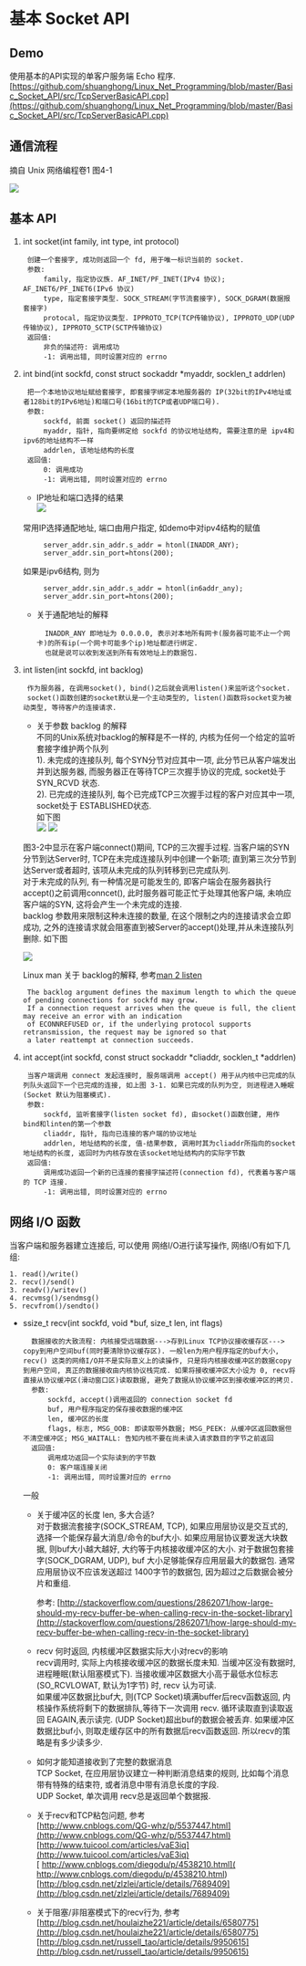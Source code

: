 # 基本 Socket API

## Demo

使用基本的API实现的单客户服务端 Echo 程序. 
[https://github.com/shuanghong/Linux_Net_Programming/blob/master/Basic_Socket_API/src/TcpServerBasicAPI.cpp](https://github.com/shuanghong/Linux_Net_Programming/blob/master/Basic_Socket_API/src/TcpServerBasicAPI.cpp)

## 通信流程

摘自 Unix 网络编程卷1 图4-1

![](http://i.imgur.com/NyzZ5MU.jpg)

## 基本 API
1. int socket(int family, int type, int protocol)
	
		创建一个套接字, 成功则返回一个 fd, 用于唯一标识当前的 socket. 
		参数:
			family, 指定协议族. AF_INET/PF_INET(IPv4 协议); AF_INET6/PF_INET6(IPv6 协议)
			type, 指定套接字类型. SOCK_STREAM(字节流套接字), SOCK_DGRAM(数据报套接字) 
			protocal, 指定协议类型. IPPROTO_TCP(TCP传输协议), IPPROTO_UDP(UDP传输协议), IPPROTO_SCTP(SCTP传输协议)
		返回值:
			非负的描述符: 调用成功
			-1: 调用出错, 同时设置对应的 errno

2. int bind(int sockfd, const struct sockaddr *myaddr, socklen_t addrlen)  
	
		把一个本地协议地址赋给套接字, 即套接字绑定本地服务器的 IP(32bit的IPv4地址或者128bit的IPv6地址)和端口号(16bit的TCP或者UDP端口号).
		参数:
			sockfd, 前面 socket() 返回的描述符  
			myaddr, 指针, 指向要绑定给 sockfd 的协议地址结构, 需要注意的是 ipv4和ipv6的地址结构不一样
			addrlen, 该地址结构的长度
		返回值:
			0: 调用成功
			-1: 调用出错, 同时设置对应的 errno

	* IP地址和端口选择的结果  
	![](http://i.imgur.com/VrPepSB.jpg)

	常用IP选择通配地址, 端口由用户指定, 如demo中对ipv4结构的赋值  

            server_addr.sin_addr.s_addr = htonl(INADDR_ANY);  
            server_addr.sin_port=htons(200);    
	如果是ipv6结构, 则为

            server_addr.sin_addr.s_addr = htonl(in6addr_any);  
            server_addr.sin_port=htons(200);    

 	* 关于通配地址的解释

			INADDR_ANY 即地址为 0.0.0.0, 表示对本地所有网卡(服务器可能不止一个网卡)的所有ip(一个网卡可能多个ip)地址都进行绑定.  
			也就是说可以收到发送到所有有效地址上的数据包.  

3. int listen(int sockfd, int backlog)

		作为服务器, 在调用socket(), bind()之后就会调用listen()来监听这个socket.  
		socket()函数创建的socket默认是一个主动类型的, listen()函数将socket变为被动类型, 等待客户的连接请求.

 	* 关于参数 backlog 的解释  
	不同的Unix系统对backlog的解释是不一样的, 内核为任何一个给定的监听套接字维护两个队列  
	1). 未完成的连接队列, 每个SYN分节对应其中一项, 此分节已从客户端发出并到达服务器, 而服务器正在等待TCP三次握手协议的完成, socket处于 SYN_RCVD 状态.  
	2). 已完成的连接队列, 每个已完成TCP三次握手过程的客户对应其中一项, socket处于 ESTABLISHED状态.  
	如下图  
		![](http://i.imgur.com/6WHJef6.jpg)
		![](http://i.imgur.com/p2k7jVh.jpg)
  
	图3-2中显示在客户端connect()期间, TCP的三次握手过程. 当客户端的SYN分节到达Server时, TCP在未完成连接队列中创建一个新项; 直到第三次分节到达Server或者超时, 该项从未完成的队列转移到已完成队列.  
	对于未完成的队列, 有一种情况是可能发生的, 即客户端会在服务器执行accept()之前调用conncet(), 此时服务器可能正忙于处理其他客户端, 未响应客户端的SYN, 这将会产生一个未完成的连接.  
	backlog 参数用来限制这种未连接的数量, 在这个限制之内的连接请求会立即成功, 之外的连接请求就会阻塞直到被Server的accept()处理,并从未连接队列删除. 如下图  

	![](http://i.imgur.com/jVvC4Gm.jpg)

	Linux man 关于 backlog的解释, 参考[man 2 listen](http://man7.org/linux/man-pages/man2/listen.2.html)  

        The backlog argument defines the maximum length to which the queue of pending connections for sockfd may grow.  
		If a connection request arrives when the queue is full, the client may receive an error with an indication 
		of ECONNREFUSED or, if the underlying protocol supports retransmission, the request may be ignored so that 
		a later reattempt at connection succeeds.
    
4. int accept(int sockfd, const struct sockaddr *cliaddr, socklen_t *addrlen)

		当客户端调用 connect 发起连接时, 服务端调用 accept() 用于从内核中已完成的队列队头返回下一个已完成的连接, 如上图 3-1. 如果已完成的队列为空, 则进程进入睡眠(Socket 默认为阻塞模式).
		参数:
			sockfd, 监听套接字(listen socket fd), 由socket()函数创建, 用作 bind和linten的第一个参数  
			cliaddr, 指针, 指向已连接的客户端的协议地址
			addrlen, 地址结构的长度, 值-结果参数, 调用时其为cliaddr所指向的socket地址结构的长度, 返回时为内核存放在该socket地址结构内的实际字节数
		返回值:
			调用成功返回一个新的已连接的套接字描述符(connection fd), 代表着与客户端的 TCP 连接.
			-1: 调用出错, 同时设置对应的 errno

## 网络 I/O 函数

当客户端和服务器建立连接后, 可以使用	网络I/O进行读写操作, 网络I/O有如下几组:

	1. read()/write()
	2. recv()/send()
	3. readv()/writev()
	4. recvmsg()/sendmsg()
	5. recvfrom()/sendto()

- ssize_t recv(int sockfd, void *buf, size_t len, int flags)

		数据接收的大致流程: 内核接受远端数据--->存到Linux TCP协议接收缓存区---> copy到用户空间buf(同时要清除协议缓存区). 一般len为用户程序指定的buf大小, recv() 这类的网络I/O并不是实际意义上的读操作, 只是将内核接收缓冲区的数据copy到用户空间, 真正的数据接收由内核协议栈完成. 如果将接收缓冲区大小设为 0, recv将直接从协议缓冲区(滑动窗口区)读取数据, 避免了数据从协议缓冲区到接收缓冲区的拷贝.  
		参数:
			sockfd, accept()调用返回的 connection socket fd
			buf, 用户程序指定的保存接收数据的缓冲区
			len, 缓冲区的长度
			flags, 标志, MSG_OOB: 即读取带外数据; MSG_PEEK: 从缓冲区返回数据但不清空缓冲区; MSG_WAITALL: 告知内核不要在尚未读入请求数目的字节之前返回
		返回值:
			调用成功返回一个实际读到的字节数
			0: 客户端连接关闭
			-1: 调用出错, 同时设置对应的 errno

	一般 
	
	* 关于缓冲区的长度 len, 多大合适?  
	对于数据流套接字(SOCK_STREAM, TCP), 如果应用层协议是交互式的, 选择一个能保存最大消息/命令的buf大小. 如果应用层协议要发送大块数据, 则buf大小越大越好, 大约等于内核接收缓冲区的大小.
	对于数据包套接字(SOCK_DGRAM, UDP), buf 大小足够能保存应用层最大的数据包. 通常应用层协议不应该发送超过 1400字节的数据包, 因为超过之后数据会被分片和重组.
  
		参考: [http://stackoverflow.com/questions/2862071/how-large-should-my-recv-buffer-be-when-calling-recv-in-the-socket-library](http://stackoverflow.com/questions/2862071/how-large-should-my-recv-buffer-be-when-calling-recv-in-the-socket-library)

	* recv 何时返回, 内核缓冲区数据实际大小对recv的影响   
	recv调用时, 实际上内核接收缓冲区的数据长度未知. 当缓冲区没有数据时, 进程睡眠(默认阻塞模式下). 当接收缓冲区数据大小高于最低水位标志(SO_RCVLOWAT, 默认为1字节) 时, recv 认为可读.  
	如果缓冲区数据比buf大, 则(TCP Socket)填满buffer后recv函数返回, 内核操作系统将剩下的数据排队,等待下一次调用 recv. 循环读取直到读取返回 EAGAIN,表示读完.
	(UDP Socket)超出buf的数据会被丢弃. 如果缓冲区数据比buf小, 则取走缓存区中的所有数据后recv函数返回. 所以recv的策略是有多少读多少. 
	
	* 如何才能知道接收到了完整的数据消息   
	TCP Socket, 在应用层协议建立一种判断消息结束的规则, 比如每个消息带有特殊的结束符, 或者消息中带有消息长度的字段.  
	UDP Socket, 单次调用 recv总是返回单个数据报.

	* 关于recv和TCP粘包问题, 参考  
	[http://www.cnblogs.com/QG-whz/p/5537447.html](http://www.cnblogs.com/QG-whz/p/5537447.html)   
	[http://www.tuicool.com/articles/vaE3iq](http://www.tuicool.com/articles/vaE3iq)  
	[ http://www.cnblogs.com/diegodu/p/4538210.html]( http://www.cnblogs.com/diegodu/p/4538210.html)  
	[http://blog.csdn.net/zlzlei/article/details/7689409](http://blog.csdn.net/zlzlei/article/details/7689409)

	* 关于阻塞/非阻塞模式下的recv行为, 参考  
	[http://blog.csdn.net/houlaizhe221/article/details/6580775](http://blog.csdn.net/houlaizhe221/article/details/6580775)  
	[http://blog.csdn.net/russell_tao/article/details/9950615](http://blog.csdn.net/russell_tao/article/details/9950615)